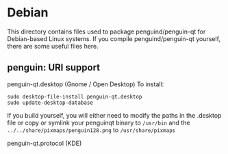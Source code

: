 
Debian
====================
This directory contains files used to package penguind/penguin-qt
for Debian-based Linux systems. If you compile penguind/penguin-qt yourself, there are some useful files here.

## penguin: URI support ##


penguin-qt.desktop  (Gnome / Open Desktop)
To install:

	sudo desktop-file-install penguin-qt.desktop
	sudo update-desktop-database

If you build yourself, you will either need to modify the paths in
the .desktop file or copy or symlink your penguinqt binary to `/usr/bin`
and the `../../share/pixmaps/penguin128.png` to `/usr/share/pixmaps`

penguin-qt.protocol (KDE)

